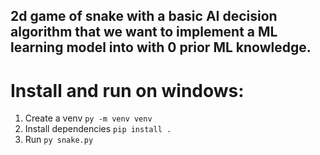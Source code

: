 ## 2d game of snake with a basic AI decision algorithm that we want to implement a ML learning model into with 0 prior ML knowledge. 

# Install and run on windows:
1. Create a venv `py -m venv venv`
2. Install dependencies `pip install .`
3. Run `py snake.py`